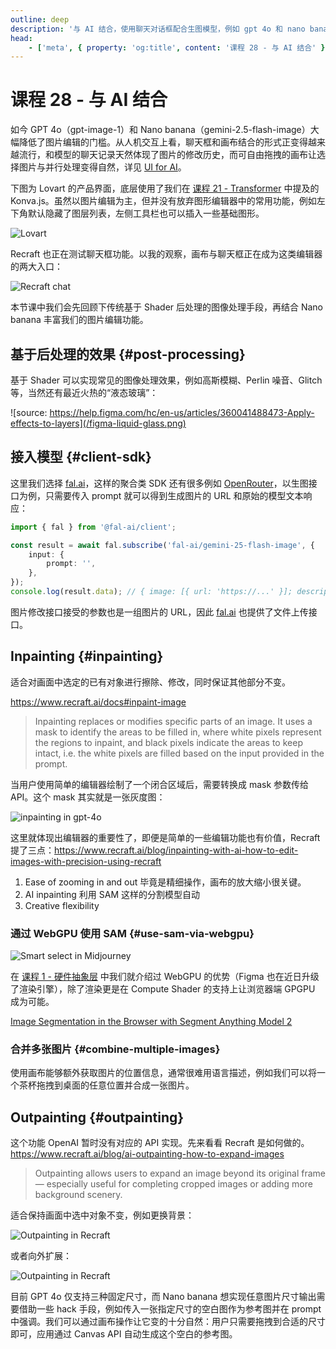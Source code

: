 ```yaml
---
outline: deep
description: '与 AI 结合，使用聊天对话框配合生图模型，例如 gpt 4o 和 nano banana'
head:
    - ['meta', { property: 'og:title', content: '课程 28 - 与 AI 结合' }]
---
```


# 课程 28 - 与 AI 结合

如今 GPT 4o（gpt-image-1）和 Nano banana（gemini-2.5-flash-image）大幅降低了图片编辑的门槛。从人机交互上看，聊天框和画布结合的形式正变得越来越流行，和模型的聊天记录天然体现了图片的修改历史，而可自由拖拽的画布让选择图片与并行处理变得自然，详见 [UI for AI]。

下图为 Lovart 的产品界面，底层使用了我们在 [课程 21 - Transformer] 中提及的 Konva.js。虽然以图片编辑为主，但并没有放弃图形编辑器中的常用功能，例如左下角默认隐藏了图层列表，左侧工具栏也可以插入一些基础图形。

![Lovart](/lovart.png)

Recraft 也正在测试聊天框功能。以我的观察，画布与聊天框正在成为这类编辑器的两大入口：

![Recraft chat](/recraft-chat.png)

本节课中我们会先回顾下传统基于 Shader 后处理的图像处理手段，再结合 Nano banana 丰富我们的图片编辑功能。

## 基于后处理的效果 {#post-processing}

基于 Shader 可以实现常见的图像处理效果，例如高斯模糊、Perlin 噪音、Glitch 等，当然还有最近火热的“液态玻璃”：

![source: https://help.figma.com/hc/en-us/articles/360041488473-Apply-effects-to-layers](/figma-liquid-glass.png)

## 接入模型 {#client-sdk}

这里我们选择 [fal.ai]，这样的聚合类 SDK 还有很多例如 [OpenRouter]，以生图接口为例，只需要传入 prompt 就可以得到生成图片的 URL 和原始的模型文本响应：

```ts
import { fal } from '@fal-ai/client';

const result = await fal.subscribe('fal-ai/gemini-25-flash-image', {
    input: {
        prompt: '',
    },
});
console.log(result.data); // { image: [{ url: 'https://...' }]; description: 'Sure, this is your image:' }
```

图片修改接口接受的参数也是一组图片的 URL，因此 [fal.ai] 也提供了文件上传接口。

## Inpainting {#inpainting}

适合对画面中选定的已有对象进行擦除、修改，同时保证其他部分不变。

<https://www.recraft.ai/docs#inpaint-image>

> Inpainting replaces or modifies specific parts of an image. It uses a mask to identify the areas to be filled in, where white pixels represent the regions to inpaint, and black pixels indicate the areas to keep intact, i.e. the white pixels are filled based on the input provided in the prompt.

当用户使用简单的编辑器绘制了一个闭合区域后，需要转换成 mask 参数传给 API。这个 mask 其实就是一张灰度图：

![inpainting in gpt-4o](/inpainting.webp)

这里就体现出编辑器的重要性了，即便是简单的一些编辑功能也有价值，Recraft 提了三点：<https://www.recraft.ai/blog/inpainting-with-ai-how-to-edit-images-with-precision-using-recraft>

1. Ease of zooming in and out 毕竟是精细操作，画布的放大缩小很关键。
2. AI inpainting 利用 SAM 这样的分割模型自动
3. Creative flexibility

### 通过 WebGPU 使用 SAM {#use-sam-via-webgpu}

![Smart select in Midjourney](/midjourney-smart-select.jpeg)

在 [课程 1 - 硬件抽象层] 中我们就介绍过 WebGPU 的优势（Figma 也在近日升级了渲染引擎），除了渲染更是在 Compute Shader 的支持上让浏览器端 GPGPU 成为可能。

[Image Segmentation in the Browser with Segment Anything Model 2]

### 合并多张图片 {#combine-multiple-images}

使用画布能够额外获取图片的位置信息，通常很难用语言描述，例如我们可以将一个茶杯拖拽到桌面的任意位置并合成一张图片。

## Outpainting {#outpainting}

这个功能 OpenAI 暂时没有对应的 API 实现。先来看看 Recraft 是如何做的。<https://www.recraft.ai/blog/ai-outpainting-how-to-expand-images>

> Outpainting allows users to expand an image beyond its original frame — especially useful for completing cropped images or adding more background scenery.

适合保持画面中选中对象不变，例如更换背景：

![Outpainting in Recraft](/outpainting-fixed.webp)

或者向外扩展：

![Outpainting in Recraft](/outpainting.webp)

目前 GPT 4o 仅支持三种固定尺寸，而 Nano banana 想实现任意图片尺寸输出需要借助一些 hack 手段，例如传入一张指定尺寸的空白图作为参考图并在 prompt 中强调。我们可以通过画布操作让它变的十分自然：用户只需要拖拽到合适的尺寸即可，应用通过 Canvas API 自动生成这个空白的参考图。

[课程 21 - Transformer]: /zh/guide/lesson-021
[UI for AI]: https://medium.com/ui-for-ai
[课程 1 - 硬件抽象层]: /zh/guide/lesson-001#hardware-abstraction-layers
[Image Segmentation in the Browser with Segment Anything Model 2]: https://medium.com/@geronimo7/in-browser-image-segmentation-with-segment-anything-model-2-c72680170d92
[fal.ai]: https://fal.ai/
[OpenRouter]: https://openrouter.ai/
